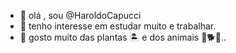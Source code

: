 - 👋 olá , sou @HaroldoCapucci
- 👀 tenho interesse em estudar muito e trabalhar. 
- 🌱 gosto muito das plantas 🏝 e dos animais 🐶🐕🍁..

<!---
HaroldoCapucci/HaroldoCapucci is a ✨ special ✨ repository because its `README.md` (this file) appears on your GitHub profile.
You can click the Preview link to take a look at your changes.
--->
